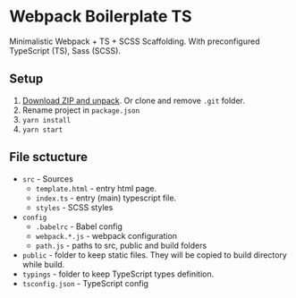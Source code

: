 # Webpack Boilerplate TS

Minimalistic Webpack + TS + SCSS Scaffolding.
With preconfigured TypeScript (TS), Sass (SCSS).

## Setup
1. [Download ZIP and unpack](https://github.com/mykhailo-petrenko/webpack-boilerplate/archive/refs/heads/master.zip). Or clone and remove `.git` folder.
2. Rename project in `package.json`
3. `yarn install`
4. `yarn start`

## File sctucture
* `src` - Sources
  * `template.html` - entry html page.
  * `index.ts` - entry (main) typescript file.
  * `styles` - SCSS styles
* `config`
  * `.babelrc` - Babel config
  * `webpack.*.js` - webpack configuration
  * `path.js` - paths to src, public and build folders
* `public` - folder to keep static files. They will be copied to build directory while build.
* `typings` - folder to keep TypeScript types definition.
* `tsconfig.json` - TypeScript config
